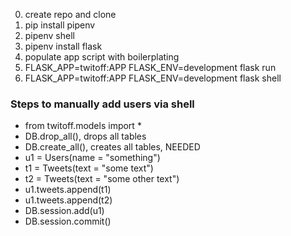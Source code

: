 0. create repo and clone
1. pip install pipenv
2. pipenv shell
3. pipenv install flask
4. populate app script with boilerplating
5. FLASK_APP=twitoff:APP FLASK_ENV=development flask run 
6. FLASK_APP=twitoff:APP FLASK_ENV=development flask shell

### Steps to manually add users via shell
* from twitoff.models import *
* DB.drop_all(), drops all tables
* DB.create_all(), creates all tables, NEEDED
* u1 = Users(name = "something")
* t1 = Tweets(text = "some text")
* t2 = Tweets(text = "some other text")
* u1.tweets.append(t1)
* u1.tweets.append(t2)
* DB.session.add(u1)
* DB.session.commit()
